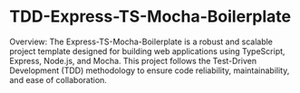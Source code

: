 # TDD-Express-TS-Mocha-Boilerplate
Overview: The Express-TS-Mocha-Boilerplate is a robust and scalable project template designed for building web applications using TypeScript, Express, Node.js, and Mocha. This project follows the Test-Driven Development (TDD) methodology to ensure code reliability, maintainability, and ease of collaboration.
